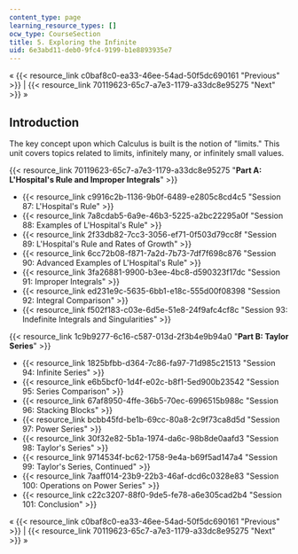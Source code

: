 ```yaml
---
content_type: page
learning_resource_types: []
ocw_type: CourseSection
title: 5. Exploring the Infinite
uid: 6e3abd11-deb0-9fc4-9199-b1e8893935e7
---
```


« {{< resource_link c0baf8c0-ea33-46ee-54ad-50f5dc690161 "Previous" >}} | {{< resource_link 70119623-65c7-a7e3-1179-a33dc8e95275 "Next" >}} »

Introduction
------------

The key concept upon which Calculus is built is the notion of "limits." This unit covers topics related to limits, infinitely many, or infinitely small values.

{{< resource_link 70119623-65c7-a7e3-1179-a33dc8e95275 "**Part A: L'Hospital's Rule and Improper Integrals**" >}}

*   {{< resource_link c9916c2b-1136-9b0f-6489-e2805c8cd4c5 "Session 87: L'Hospital's Rule" >}}
*   {{< resource_link 7a8cdab5-6a9e-46b3-5225-a2bc22295a0f "Session 88: Examples of L'Hospital's Rule" >}}
*   {{< resource_link 2f33db82-7cc3-3056-ef71-0f503d79cc8f "Session 89: L'Hospital's Rule and Rates of Growth" >}}
*   {{< resource_link 6cc72b08-f871-7a2d-7b73-7df7f698c876 "Session 90: Advanced Examples of L'Hospital's Rule" >}}
*   {{< resource_link 3fa26881-9900-b3ee-4bc8-d590323f17dc "Session 91: Improper Integrals" >}}
*   {{< resource_link ed231e9c-5635-6bb1-e18c-555d00f08398 "Session 92: Integral Comparison" >}}
*   {{< resource_link f502f183-c03e-6d5e-51e8-24f9afc4cf8c "Session 93: Indefinite Integrals and Singularities" >}}

{{< resource_link 1c9b9277-6c16-c587-013d-2f3b4e9b94a0 "**Part B: Taylor Series**" >}}

*   {{< resource_link 1825bfbb-d364-7c86-fa97-71d985c21513 "Session 94: Infinite Series" >}}
*   {{< resource_link e6b5bcf0-1d4f-e02c-b8f1-5ed900b23542 "Session 95: Series Comparison" >}}
*   {{< resource_link 67af8950-4ffe-36b5-70ec-6996515b988c "Session 96: Stacking Blocks" >}}
*   {{< resource_link bcbb45fd-be1b-69cc-80a8-2c9f73ca8d5d "Session 97: Power Series" >}}
*   {{< resource_link 30f32e82-5b1a-1974-da6c-98b8de0aafd3 "Session 98: Taylor's Series" >}}
*   {{< resource_link 9714534f-bc62-1758-9e4a-b69f5ad147a4 "Session 99: Taylor's Series, Continued" >}}
*   {{< resource_link 7aaff014-23b9-22b3-46af-dcd6c0328e83 "Session 100: Operations on Power Series" >}}
*   {{< resource_link c22c3207-88f0-9de5-fe78-a6e305cad2b4 "Session 101: Conclusion" >}}

« {{< resource_link c0baf8c0-ea33-46ee-54ad-50f5dc690161 "Previous" >}} | {{< resource_link 70119623-65c7-a7e3-1179-a33dc8e95275 "Next" >}} »